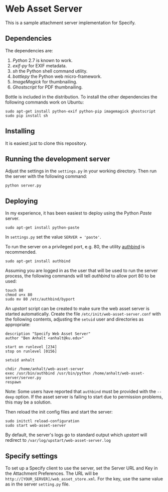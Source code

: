 Web Asset Server
================

This is a sample attachment server implementation for Specify.


Dependencies
------------

The dependencies are:

1. *Python* 2.7 is known to work.
1. *exif-py* for EXIF metadata.
1. *sh* the Python shell command utility.
1. *bottlepy* the Python web micro-framework.
1. *ImageMagick* for thumbnailing.
1. *Ghostscript* for PDF thumbnailing.

Bottle is included in the distribution. To install the other dependencies
the following commands work on Ubuntu:

```
sudo apt-get install python-exif python-pip imagemagick ghostscript
sudo pip install sh
```

Installing
----------

It is easiest just to clone this repository.

Running the development server
------------------------------

Adjust the settings in the `settings.py` in your working directory. Then
run the server with the following command:

```
python server.py
```

Deploying
---------

In my experience, it has been easiest to deploy using the Python *Paste* server.

`sudo apt-get install python-paste`

In `settings.py` set the value `SERVER = 'paste'`.

To run the server on a privileged port, e.g. 80, the utility 
[authbind](http://en.wikipedia.org/wiki/Authbind) is recommended.

`sudo apt-get install authbind`

Assuming you are logged in as the user that will be used to run the server process,
the following commands will tell *authbind* to allow port 80 to be used:

```
touch 80
chmod u+x 80
sudo mv 80 /etc/authbind/byport
```

An *upstart* script can be created to make sure the web asset server is started
automatically. Create the file `/etc/init/web-asset-server.conf` with the following
contents, adjusting the `setuid` user and directories as appropriate:

```
description "Specify Web Asset Server"
author "Ben Anhalt <anhalt@ku.edu>"

start on runlevel [234]
stop on runlevel [0156]

setuid anhalt

chdir /home/anhalt/web-asset-server
exec /usr/bin/authbind /usr/bin/python /home/anhalt/web-asset-server/server.py
respawn
```

Note: Some users have reported that `authbind` must be provided with the `--deep` option.
If the asset server is failing to start due to permission problems, this may be a solution.

Then reload the init config files and start the server:

```
sudo initctl reload-configuration
sudo start web-asset-server
```

By default, the server's logs go to standard output which *upstart* will redirect
to `/var/log/upstart/web-asset-server.log`


Specify settings
----------------

To set up a Specify client to use the server, set the Server URL and Key in the
Attachment Preferences. The URL will be `http://[YOUR_SERVER]/web_asset_store.xml`.
For the key, use the same value as in the server `setting.py` file.
